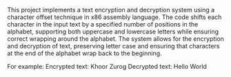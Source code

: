 This project implements a text encryption and decryption system using a character offset technique in x86 assembly language. The code shifts each character in the input text by a specified number of positions in the alphabet, supporting both uppercase and lowercase letters while ensuring correct wrapping around the alphabet. The system allows for the encryption and decryption of text, preserving letter case and ensuring that characters at the end of the alphabet wrap back to the beginning.

For example:
Encrypted text: Khoor Zurog
Decrypted text: Hello World
